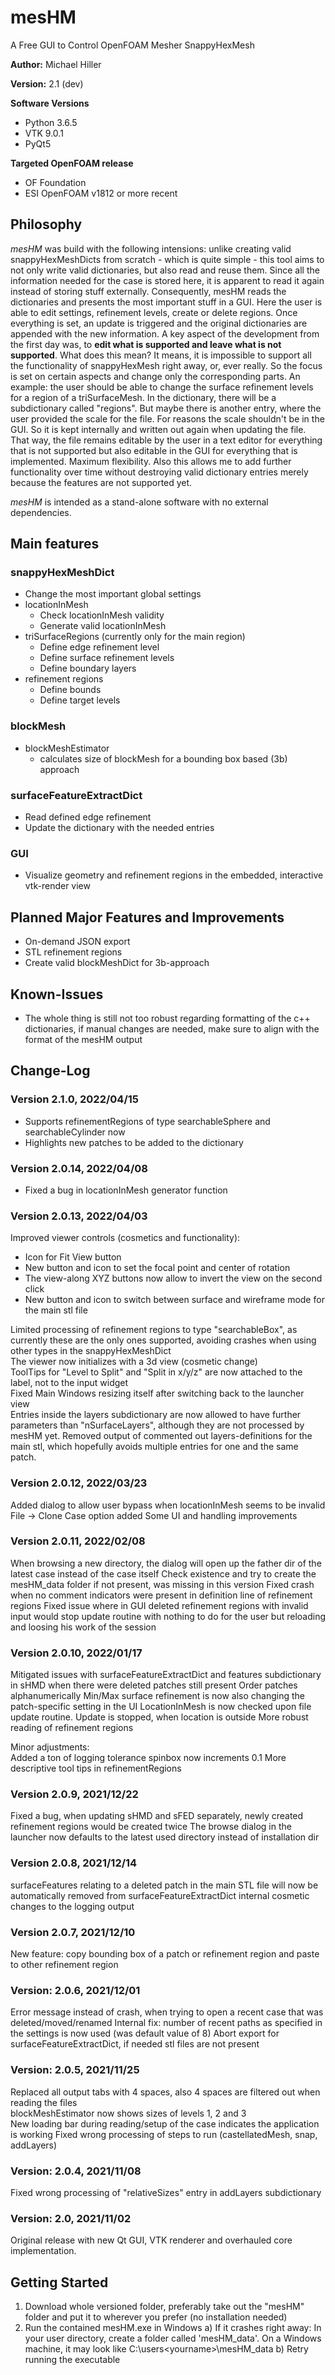 # mesHM

A Free GUI to Control OpenFOAM Mesher SnappyHexMesh

**Author:** Michael Hiller

**Version:** 2.1 (dev)

**Software Versions**    

* Python 3.6.5
* VTK 9.0.1
* PyQt5

**Targeted OpenFOAM release**
* OF Foundation
* ESI OpenFOAM v1812 or more recent

## Philosophy
*mesHM* was build with the following intensions: unlike creating valid snappyHexMeshDicts from scratch - which is
quite simple - this tool aims to not only write valid dictionaries, but also read and reuse them. Since all the
information needed for the case is stored here, it is apparent to read it again instead of storing stuff 
externally. Consequently, mesHM reads the dictionaries and presents the most important stuff in a GUI. Here the user
is able to edit settings, refinement levels, create or delete regions. Once everything is set, an update is 
triggered and the original dictionaries are appended with the new information. A key aspect of the development
from the first day was, to **edit what is supported and leave what is not supported**. What does this mean? It means,
it is impossible to support all the functionality of snappyHexMesh right away, or, ever really. So the focus is set
on certain aspects and change only the corresponding parts. An example: the user should be able to change the 
surface refinement levels for a region of a triSurfaceMesh. In the dictionary, there will be a subdictionary called
"regions". But maybe there is another entry, where the user provided the scale for the file. For reasons
the scale shouldn't be in the GUI. So it is kept internally and written out again when updating the file.
That way, the file remains editable by the user in a text editor for everything that is not 
supported but also editable in the GUI for everything that is implemented. 
Maximum flexibility. Also this allows me to add further functionality over time without destroying
valid dictionary entries merely because the features are not supported yet.

*mesHM* is intended as a stand-alone software with no external dependencies. 

## Main features
### snappyHexMeshDict
- Change the most important global settings
- locationInMesh
    - Check locationInMesh validity
    - Generate valid locationInMesh
- triSurfaceRegions (currently only for the main region)
    - Define edge refinement level
    - Define surface refinement levels
    - Define boundary layers
- refinement regions
    - Define bounds
    - Define target levels

### blockMesh
* blockMeshEstimator
  * calculates size of blockMesh for a bounding box based (3b) approach

### surfaceFeatureExtractDict
* Read defined edge refinement
* Update the dictionary with the needed entries

### GUI
* Visualize geometry and refinement regions in the embedded, interactive vtk-render view

## Planned Major Features and Improvements
* On-demand JSON export
* STL refinement regions
* Create valid blockMeshDict for 3b-approach

## Known-Issues
* The whole thing is still not too robust regarding formatting of the c++ dictionaries, if manual
changes are needed, make sure to align with the format of the mesHM output


## Change-Log
### Version 2.1.0, 2022/04/15  
* Supports refinementRegions of type searchableSphere and searchableCylinder now
* Highlights new patches to be added to the dictionary  

### Version 2.0.14, 2022/04/08  
* Fixed a bug in locationInMesh generator function

### Version 2.0.13, 2022/04/03  
Improved viewer controls (cosmetics and functionality):  
* Icon for Fit View button
* New button and icon to set the focal point and center of rotation
* The view-along XYZ buttons now allow to invert the view on the second click
* New button and icon to switch between surface and wireframe mode for the main stl file
  
Limited processing of refinement regions to type "searchableBox", as currently these are the only ones supported,
avoiding crashes when using other types in the snappyHexMeshDict  
The viewer now initializes with a 3d view (cosmetic change)  
ToolTips for "Level to Split" and "Split in x/y/z" are now attached to the label, not to the input widget  
Fixed Main Windows resizing itself after switching back to the launcher view  
Entries inside the layers subdictionary are now allowed to have further parameters than "nSurfaceLayers",
although they are not processed by mesHM yet.
Removed output of commented out layers-definitions for the main stl, which hopefully avoids multiple entries
for one and the same patch.

### Version 2.0.12, 2022/03/23
Added dialog to allow user bypass when locationInMesh seems to be invalid
File -> Clone Case option added
Some UI and handling improvements

### Version 2.0.11, 2022/02/08
When browsing a new directory, the dialog will open up the father dir of the latest case instead of the case itself
Check existence and try to create the mesHM_data folder if not present, was missing in this version
Fixed crash when no comment indicators were present in definition line of refinement regions
Fixed issue where in GUI deleted refinement regions with invalid input would stop update routine with nothing to do for the user
but reloading and loosing his work of the session

### Version 2.0.10, 2022/01/17
Mitigated issues with surfaceFeatureExtractDict and features subdictionary in sHMD when there were deleted patches still present
Order patches alphanumerically
Min/Max surface refinement is now also changing the patch-specific setting in the UI
LocationInMesh is now checked upon file update routine. Update is stopped, when location is outside
More robust reading of refinement regions

Minor adjustments:  
Added a ton of logging
tolerance spinbox now increments 0.1
More descriptive tool tips in refinementRegions

### Version 2.0.9, 2021/12/22
Fixed a bug, when updating sHMD and sFED separately, newly created refinement regions would be created twice
The browse dialog in the launcher now defaults to the latest used directory instead of installation dir

### Version 2.0.8, 2021/12/14
surfaceFeatures relating to a deleted patch in the main STL file will now be automatically removed from surfaceFeatureExtractDict
internal cosmetic changes to the logging output

### Version 2.0.7, 2021/12/10
New feature: copy bounding box of a patch or refinement region and paste to other refinement region

### Version: 2.0.6, 2021/12/01
Error message instead of crash, when trying to open a recent case that was deleted/moved/renamed
Internal fix: number of recent paths as specified in the settings is now used (was default value of 8)
Abort export for surfaceFeatureExtractDict, if needed stl files are not present

### Version: 2.0.5, 2021/11/25
Replaced all output tabs with 4 spaces, also 4 spaces are filtered out when reading the files  
blockMeshEstimator now shows sizes of levels 1, 2 and 3  
New loading bar during reading/setup of the case indicates the application is working
Fixed wrong processing of steps to run (castellatedMesh, snap, addLayers)

### Version: 2.0.4, 2021/11/08
Fixed wrong processing of "relativeSizes" entry in addLayers subdictionary

### Version: 2.0, 2021/11/02
Original release with new Qt GUI, VTK renderer and overhauled core implementation.

## Getting Started
1. Download whole versioned folder, preferably take out the "mesHM" folder and put it to wherever you prefer (no installation needed)
2. Run the contained mesHM.exe in Windows
	a) If it crashes right away: In your user directory, create a folder called 'mesHM_data'. On a Windows machine, it may look like C:\users\<yourname>\mesHM_data
	b) Retry running the executable